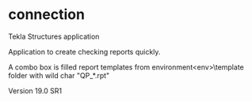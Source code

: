 connection
==========

Tekla Structures application

Application to create checking reports quickly.

A combo box is filled report templates from environment\<env>\template folder with wild char "QP_*.rpt"

Version 19.0 SR1
